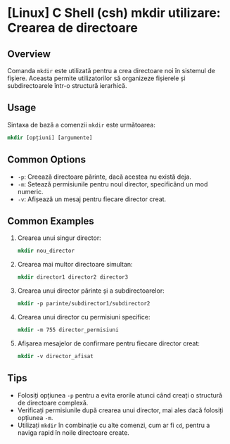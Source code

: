 # [Linux] C Shell (csh) mkdir utilizare: Crearea de directoare

## Overview
Comanda `mkdir` este utilizată pentru a crea directoare noi în sistemul de fișiere. Aceasta permite utilizatorilor să organizeze fișierele și subdirectoarele într-o structură ierarhică.

## Usage
Sintaxa de bază a comenzii `mkdir` este următoarea:

```csh
mkdir [opțiuni] [argumente]
```

## Common Options
- `-p`: Creează directoare părinte, dacă acestea nu există deja.
- `-m`: Setează permisiunile pentru noul director, specificând un mod numeric.
- `-v`: Afișează un mesaj pentru fiecare director creat.

## Common Examples
1. Crearea unui singur director:
   ```csh
   mkdir nou_director
   ```

2. Crearea mai multor directoare simultan:
   ```csh
   mkdir director1 director2 director3
   ```

3. Crearea unui director părinte și a subdirectoarelor:
   ```csh
   mkdir -p parinte/subdirector1/subdirector2
   ```

4. Crearea unui director cu permisiuni specifice:
   ```csh
   mkdir -m 755 director_permisiuni
   ```

5. Afișarea mesajelor de confirmare pentru fiecare director creat:
   ```csh
   mkdir -v director_afisat
   ```

## Tips
- Folosiți opțiunea `-p` pentru a evita erorile atunci când creați o structură de directoare complexă.
- Verificați permisiunile după crearea unui director, mai ales dacă folosiți opțiunea `-m`.
- Utilizați `mkdir` în combinație cu alte comenzi, cum ar fi `cd`, pentru a naviga rapid în noile directoare create.